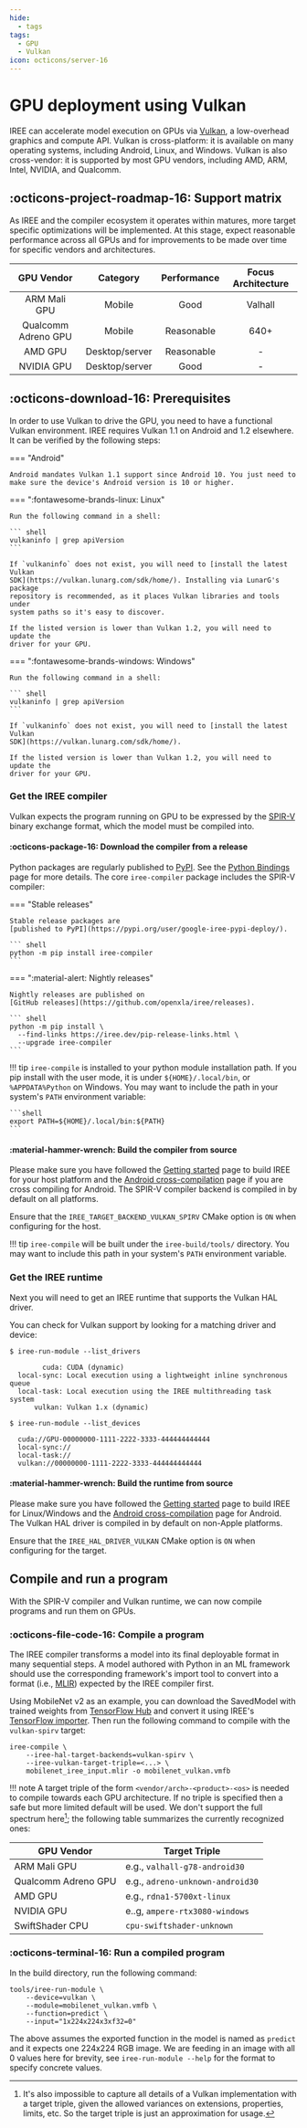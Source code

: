 ```yaml
---
hide:
  - tags
tags:
  - GPU
  - Vulkan
icon: octicons/server-16
---
```


# GPU deployment using Vulkan

IREE can accelerate model execution on GPUs via
[Vulkan](https://www.khronos.org/vulkan/), a low-overhead graphics and compute
API. Vulkan is cross-platform: it is available on many operating systems,
including Android, Linux, and Windows. Vulkan is also cross-vendor: it is
supported by most GPU vendors, including AMD, ARM, Intel, NVIDIA, and Qualcomm.

## :octicons-project-roadmap-16: Support matrix

As IREE and the compiler ecosystem it operates within matures, more
target specific optimizations will be implemented. At this stage, expect
reasonable performance across all GPUs and for improvements to be
made over time for specific vendors and architectures.

GPU Vendor | Category | Performance | Focus Architecture
:--------: | :------: | :---------: | :----------------:
ARM Mali GPU | Mobile |  Good | Valhall
Qualcomm Adreno GPU | Mobile | Reasonable | 640+
AMD GPU | Desktop/server | Reasonable | -
NVIDIA GPU | Desktop/server | Good | -

## :octicons-download-16: Prerequisites

In order to use Vulkan to drive the GPU, you need to have a functional Vulkan
environment. IREE requires Vulkan 1.1 on Android and 1.2 elsewhere. It can be
verified by the following steps:

=== "Android"

    Android mandates Vulkan 1.1 support since Android 10. You just need to
    make sure the device's Android version is 10 or higher.

=== ":fontawesome-brands-linux: Linux"

    Run the following command in a shell:

    ``` shell
    vulkaninfo | grep apiVersion
    ```

    If `vulkaninfo` does not exist, you will need to [install the latest Vulkan
    SDK](https://vulkan.lunarg.com/sdk/home/). Installing via LunarG's package
    repository is recommended, as it places Vulkan libraries and tools under
    system paths so it's easy to discover.

    If the listed version is lower than Vulkan 1.2, you will need to update the
    driver for your GPU.

=== ":fontawesome-brands-windows: Windows"

    Run the following command in a shell:

    ``` shell
    vulkaninfo | grep apiVersion
    ```

    If `vulkaninfo` does not exist, you will need to [install the latest Vulkan
    SDK](https://vulkan.lunarg.com/sdk/home/).

    If the listed version is lower than Vulkan 1.2, you will need to update the
    driver for your GPU.

### Get the IREE compiler

Vulkan expects the program running on GPU to be expressed by the
[SPIR-V](https://www.khronos.org/registry/spir-v/) binary exchange format, which
the model must be compiled into.

#### :octicons-package-16: Download the compiler from a release

Python packages are regularly published to
[PyPI](https://pypi.org/user/google-iree-pypi-deploy/). See the
[Python Bindings](../../reference/bindings/python.md) page for more details.
The core `iree-compiler` package includes the SPIR-V compiler:

=== "Stable releases"

    Stable release packages are
    [published to PyPI](https://pypi.org/user/google-iree-pypi-deploy/).

    ``` shell
    python -m pip install iree-compiler
    ```

=== ":material-alert: Nightly releases"

    Nightly releases are published on
    [GitHub releases](https://github.com/openxla/iree/releases).

    ``` shell
    python -m pip install \
      --find-links https://iree.dev/pip-release-links.html \
      --upgrade iree-compiler
    ```

!!! tip
    `iree-compile` is installed to your python module installation path. If you
    pip install with the user mode, it is under `${HOME}/.local/bin`, or
    `%APPDATA%Python` on Windows. You may want to include the path in your
    system's `PATH` environment variable:

    ```shell
    export PATH=${HOME}/.local/bin:${PATH}
    ```

#### :material-hammer-wrench: Build the compiler from source

Please make sure you have followed the
[Getting started](../../building-from-source/getting-started.md) page to build
IREE for your host platform and the
[Android cross-compilation](../../building-from-source/android.md) page if you
are cross compiling for Android. The SPIR-V compiler backend is compiled in by
default on all platforms.

Ensure that the `IREE_TARGET_BACKEND_VULKAN_SPIRV` CMake option is `ON` when
configuring for the host.

!!! tip
    `iree-compile` will be built under the `iree-build/tools/` directory. You
    may want to include this path in your system's `PATH` environment variable.

### Get the IREE runtime

Next you will need to get an IREE runtime that supports the Vulkan HAL driver.

You can check for Vulkan support by looking for a matching driver and device:

```console hl_lines="6"
$ iree-run-module --list_drivers

        cuda: CUDA (dynamic)
  local-sync: Local execution using a lightweight inline synchronous queue
  local-task: Local execution using the IREE multithreading task system
      vulkan: Vulkan 1.x (dynamic)
```

```console hl_lines="6"
$ iree-run-module --list_devices

  cuda://GPU-00000000-1111-2222-3333-444444444444
  local-sync://
  local-task://
  vulkan://00000000-1111-2222-3333-444444444444
```

#### :material-hammer-wrench: Build the runtime from source

Please make sure you have followed the
[Getting started](../../building-from-source/getting-started.md) page to build
IREE for Linux/Windows and the
[Android cross-compilation](../../building-from-source/android.md) page for
Android. The Vulkan HAL driver is compiled in by default on non-Apple platforms.

Ensure that the `IREE_HAL_DRIVER_VULKAN` CMake option is `ON` when configuring
for the target.

## Compile and run a program

With the SPIR-V compiler and Vulkan runtime, we can now compile programs and run
them on GPUs.

### :octicons-file-code-16: Compile a program

The IREE compiler transforms a model into its final deployable format in many
sequential steps. A model authored with Python in an ML framework should use the
corresponding framework's import tool to convert into a format (i.e.,
[MLIR](https://mlir.llvm.org/)) expected by the IREE compiler first.

Using MobileNet v2 as an example, you can download the SavedModel with trained
weights from
[TensorFlow Hub](https://tfhub.dev/google/tf2-preview/mobilenet_v2/classification)
and convert it using IREE's
[TensorFlow importer](../ml-frameworks/tensorflow.md). Then run the following
command to compile with the `vulkan-spirv` target:

``` shell hl_lines="2 3"
iree-compile \
    --iree-hal-target-backends=vulkan-spirv \
    --iree-vulkan-target-triple=<...> \
    mobilenet_iree_input.mlir -o mobilenet_vulkan.vmfb
```

!!! note
    A target triple of the form `<vendor/arch>-<product>-<os>` is needed
    to compile towards each GPU architecture. If no triple is specified then a safe
    but more limited default will be used. We don't support the full spectrum
    here[^1]; the following table summarizes the
    currently recognized ones:

| GPU Vendor          | Target Triple                    |
| ------------------- | -------------------------------- |
| ARM Mali GPU        | e.g., `valhall-g78-android30`    |
| Qualcomm Adreno GPU | e.g., `adreno-unknown-android30` |
| AMD GPU             | e.g., `rdna1-5700xt-linux`       |
| NVIDIA GPU          | e..g, `ampere-rtx3080-windows`   |
| SwiftShader CPU     | `cpu-swiftshader-unknown`        |

### :octicons-terminal-16: Run a compiled program

In the build directory, run the following command:

``` shell hl_lines="2"
tools/iree-run-module \
    --device=vulkan \
    --module=mobilenet_vulkan.vmfb \
    --function=predict \
    --input="1x224x224x3xf32=0"
```

The above assumes the exported function in the model is named as `predict` and
it expects one 224x224 RGB image. We are feeding in an image with all 0 values
here for brevity, see `iree-run-module --help` for the format to specify
concrete values.

<!-- TODO(??): Vulkan profiles / API versions / extensions -->

<!-- TODO(??): measuring performance -->

<!-- TODO(??): troubleshooting -->

[^1]: It's also impossible to capture all details of a Vulkan implementation
with a target triple, given the allowed variances on extensions, properties,
limits, etc. So the target triple is just an approximation for usage.

